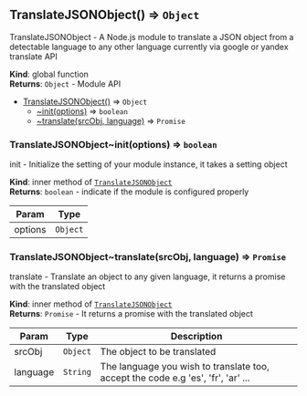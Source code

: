 <a name="TranslateJSONObject"></a>

## TranslateJSONObject() ⇒ <code>Object</code>
TranslateJSONObject - A Node.js module to translate a JSON object from a detectable language to any other language currently via google or yandex translate API

**Kind**: global function  
**Returns**: <code>Object</code> - Module API  

* [TranslateJSONObject()](#TranslateJSONObject) ⇒ <code>Object</code>
    * [~init(options)](#TranslateJSONObject..init) ⇒ <code>boolean</code>
    * [~translate(srcObj, language)](#TranslateJSONObject..translate) ⇒ <code>Promise</code>

<a name="TranslateJSONObject..init"></a>

### TranslateJSONObject~init(options) ⇒ <code>boolean</code>
init - Initialize the setting of your module instance, it takes a setting object

**Kind**: inner method of <code>[TranslateJSONObject](#TranslateJSONObject)</code>  
**Returns**: <code>boolean</code> - indicate if the module is configured properly  

| Param | Type |
| --- | --- |
| options | <code>Object</code> | 

<a name="TranslateJSONObject..translate"></a>

### TranslateJSONObject~translate(srcObj, language) ⇒ <code>Promise</code>
translate - Translate an object to any given language, it returns a promise with the translated object

**Kind**: inner method of <code>[TranslateJSONObject](#TranslateJSONObject)</code>  
**Returns**: <code>Promise</code> - It returns a promise with the translated object  

| Param | Type | Description |
| --- | --- | --- |
| srcObj | <code>Object</code> | The object to be translated |
| language | <code>String</code> | The language you wish to translate too, accept the code e.g 'es', 'fr', 'ar' ... |

